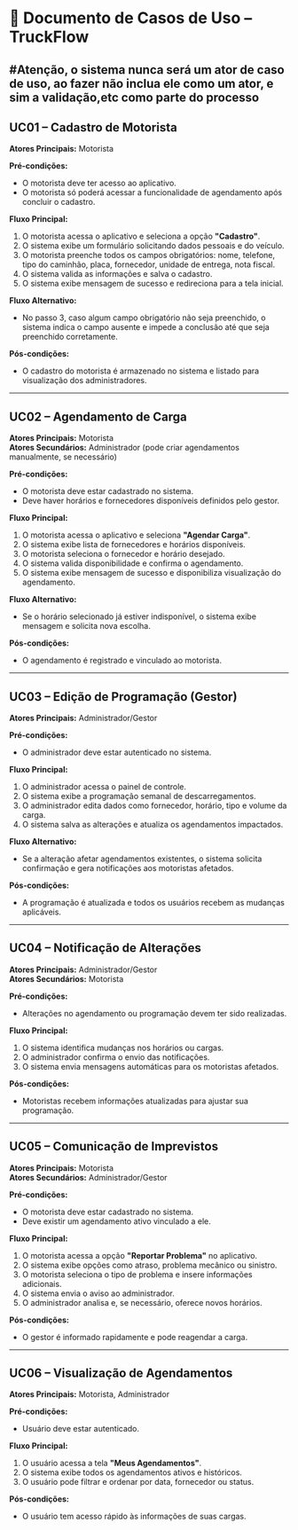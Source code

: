 # 📄 Documento de Casos de Uso – TruckFlow
#Atenção, o sistema nunca será um ator de caso de uso, ao fazer não inclua ele como um ator, e sim a validação,etc como parte do processo
---

## UC01 – Cadastro de Motorista

**Atores Principais:** Motorista  

**Pré-condições:**
- O motorista deve ter acesso ao aplicativo.
- O motorista só poderá acessar a funcionalidade de agendamento após concluir o cadastro.

**Fluxo Principal:**
1. O motorista acessa o aplicativo e seleciona a opção **"Cadastro"**.
2. O sistema exibe um formulário solicitando dados pessoais e do veículo.
3. O motorista preenche todos os campos obrigatórios: nome, telefone, tipo do caminhão, placa, fornecedor, unidade de entrega, nota fiscal.
4. O sistema valida as informações e salva o cadastro.
5. O sistema exibe mensagem de sucesso e redireciona para a tela inicial.

**Fluxo Alternativo:**
- No passo 3, caso algum campo obrigatório não seja preenchido, o sistema indica o campo ausente e impede a conclusão até que seja preenchido corretamente.

**Pós-condições:**
- O cadastro do motorista é armazenado no sistema e listado para visualização dos administradores.

---

## UC02 – Agendamento de Carga

**Atores Principais:** Motorista  
**Atores Secundários:** Administrador (pode criar agendamentos manualmente, se necessário)  

**Pré-condições:**
- O motorista deve estar cadastrado no sistema.
- Deve haver horários e fornecedores disponíveis definidos pelo gestor.

**Fluxo Principal:**
1. O motorista acessa o aplicativo e seleciona **"Agendar Carga"**.
2. O sistema exibe lista de fornecedores e horários disponíveis.
3. O motorista seleciona o fornecedor e horário desejado.
4. O sistema valida disponibilidade e confirma o agendamento.
5. O sistema exibe mensagem de sucesso e disponibiliza visualização do agendamento.

**Fluxo Alternativo:**
- Se o horário selecionado já estiver indisponível, o sistema exibe mensagem e solicita nova escolha.

**Pós-condições:**
- O agendamento é registrado e vinculado ao motorista.

---

## UC03 – Edição de Programação (Gestor)

**Atores Principais:** Administrador/Gestor  

**Pré-condições:**
- O administrador deve estar autenticado no sistema.

**Fluxo Principal:**
1. O administrador acessa o painel de controle.
2. O sistema exibe a programação semanal de descarregamentos.
3. O administrador edita dados como fornecedor, horário, tipo e volume da carga.
4. O sistema salva as alterações e atualiza os agendamentos impactados.

**Fluxo Alternativo:**
- Se a alteração afetar agendamentos existentes, o sistema solicita confirmação e gera notificações aos motoristas afetados.

**Pós-condições:**
- A programação é atualizada e todos os usuários recebem as mudanças aplicáveis.

---

## UC04 – Notificação de Alterações

**Atores Principais:** Administrador/Gestor  
**Atores Secundários:** Motorista  

**Pré-condições:**
- Alterações no agendamento ou programação devem ter sido realizadas.

**Fluxo Principal:**
1. O sistema identifica mudanças nos horários ou cargas.
2. O administrador confirma o envio das notificações.
3. O sistema envia mensagens automáticas para os motoristas afetados.

**Pós-condições:**
- Motoristas recebem informações atualizadas para ajustar sua programação.

---

## UC05 – Comunicação de Imprevistos

**Atores Principais:** Motorista  
**Atores Secundários:** Administrador/Gestor  

**Pré-condições:**
- O motorista deve estar cadastrado no sistema.
- Deve existir um agendamento ativo vinculado a ele.

**Fluxo Principal:**
1. O motorista acessa a opção **"Reportar Problema"** no aplicativo.
2. O sistema exibe opções como atraso, problema mecânico ou sinistro.
3. O motorista seleciona o tipo de problema e insere informações adicionais.
4. O sistema envia o aviso ao administrador.
5. O administrador analisa e, se necessário, oferece novos horários.

**Pós-condições:**
- O gestor é informado rapidamente e pode reagendar a carga.

---

## UC06 – Visualização de Agendamentos

**Atores Principais:** Motorista, Administrador  

**Pré-condições:**
- Usuário deve estar autenticado.

**Fluxo Principal:**
1. O usuário acessa a tela **"Meus Agendamentos"**.
2. O sistema exibe todos os agendamentos ativos e históricos.
3. O usuário pode filtrar e ordenar por data, fornecedor ou status.

**Pós-condições:**
- O usuário tem acesso rápido às informações de suas cargas.

